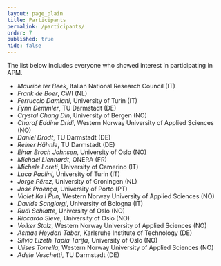 ```yaml
---
layout: page_plain
title: Participants
permalink: /participants/
order: 7
published: true
hide: false
---
```


The list below includes everyone who showed interest in participating in APM.

  - _Maurice ter Beek_, Italian National Research Council (IT)
  - _Frank de Boer_, CWI (NL)
  - _Ferruccio Damiani_, University of Turin (IT)
  - _Fynn Demmler_, TU Darmstadt (DE)
  - _Crystal Chang Din_, University of Bergen (NO)
  - _Charaf Eddine Dridi_, Western Norway University of Applied Sciences (NO)
  - _Daniel Drodt_, TU Darmstadt (DE)
  - _Reiner Hähnle_, TU Darmstadt (DE)
  - _Einar Broch Johnsen_, University of Oslo (NO)
  - _Michael Lienhardt_, ONERA (FR)
  - _Michele Loreti_, University of Camerino (IT)
  - _Luca Paolini_, University of Turin (IT)
  - _Jorge Pérez_, University of Groningen (NL)
  - _José Proença_, University of Porto (PT)
  - _Violet Ka I Pun_, Western Norway University of Applied Sciences (NO)
  - _Davide Sangiorgi_, University of Bologna (IT)
  - _Rudi Schlatte_, University of Oslo (NO)
  - _Riccardo Sieve_, University of Oslo (NO)
  - _Volker Stolz_, Western Norway University of Applied Sciences (NO)
  - _Asmae Heydari Tabar_, Karlsruhe Institute of Technology (DE)
  - _Silvia Lizeth Tapia Tarifa_, University of Oslo (NO)
  - _Ulises Torrella_, Western Norway University of Applied Sciences (NO)
  - _Adele Veschetti_, TU Darmstadt (DE)

<!-- 
## Participants who are considering going
{: .secondHSp}

- Paola Giannini, University of Eastern Piedmont (IT)

 -->


